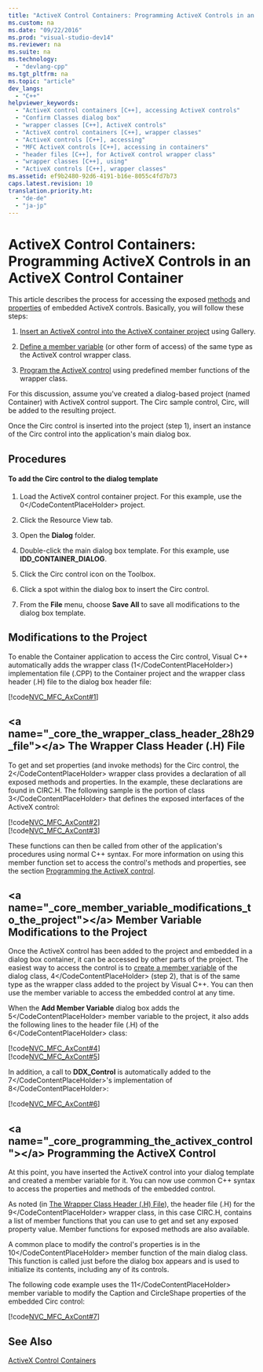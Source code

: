```yaml
---
title: "ActiveX Control Containers: Programming ActiveX Controls in an ActiveX Control Container"
ms.custom: na
ms.date: "09/22/2016"
ms.prod: "visual-studio-dev14"
ms.reviewer: na
ms.suite: na
ms.technology: 
  - "devlang-cpp"
ms.tgt_pltfrm: na
ms.topic: "article"
dev_langs: 
  - "C++"
helpviewer_keywords: 
  - "ActiveX control containers [C++], accessing ActiveX controls"
  - "Confirm Classes dialog box"
  - "wrapper classes [C++], ActiveX controls"
  - "ActiveX control containers [C++], wrapper classes"
  - "ActiveX controls [C++], accessing"
  - "MFC ActiveX controls [C++], accessing in containers"
  - "header files [C++], for ActiveX control wrapper class"
  - "wrapper classes [C++], using"
  - "ActiveX controls [C++], wrapper classes"
ms.assetid: ef9b2480-92d6-4191-b16e-8055c4fd7b73
caps.latest.revision: 10
translation.priority.ht: 
  - "de-de"
  - "ja-jp"
---
```

# ActiveX Control Containers: Programming ActiveX Controls in an ActiveX Control Container
This article describes the process for accessing the exposed [methods](../vs140/mfc-activex-controls--methods.md) and [properties](../vs140/mfc-activex-controls--properties.md) of embedded ActiveX controls. Basically, you will follow these steps:  
  
1.  [Insert an ActiveX control into the ActiveX container project](../vs140/activex-control-containers--inserting-a-control-into-a-control-container-application.md) using Gallery.  
  
2.  [Define a member variable](../vs140/activex-control-containers--connecting-an-activex-control-to-a-member-variable.md) (or other form of access) of the same type as the ActiveX control wrapper class.  
  
3.  [Program the ActiveX control](#_core_programming_the_activex_control) using predefined member functions of the wrapper class.  
  
 For this discussion, assume you've created a dialog-based project (named Container) with ActiveX control support. The Circ sample control, Circ, will be added to the resulting project.  
  
 Once the Circ control is inserted into the project (step 1), insert an instance of the Circ control into the application's main dialog box.  
  
## Procedures  
  
#### To add the Circ control to the dialog template  
  
1.  Load the ActiveX control container project. For this example, use the <CodeContentPlaceHolder>0\</CodeContentPlaceHolder> project.  
  
2.  Click the Resource View tab.  
  
3.  Open the **Dialog** folder.  
  
4.  Double-click the main dialog box template. For this example, use **IDD_CONTAINER_DIALOG**.  
  
5.  Click the Circ control icon on the Toolbox.  
  
6.  Click a spot within the dialog box to insert the Circ control.  
  
7.  From the **File** menu, choose **Save All** to save all modifications to the dialog box template.  
  
## Modifications to the Project  
 To enable the Container application to access the Circ control, Visual C++ automatically adds the wrapper class (<CodeContentPlaceHolder>1\</CodeContentPlaceHolder>) implementation file (.CPP) to the Container project and the wrapper class header (.H) file to the dialog box header file:  
  
 [!code[NVC_MFC_AxCont#1](../vs140/codesnippet/CPP/activex-control-containers--programming-activex-controls-in-an-activex-control-container_1.h)]  
  
##  \<a name="_core_the_wrapper_class_header_28h29_file">\</a> The Wrapper Class Header (.H) File  
 To get and set properties (and invoke methods) for the Circ control, the <CodeContentPlaceHolder>2\</CodeContentPlaceHolder> wrapper class provides a declaration of all exposed methods and properties. In the example, these declarations are found in CIRC.H. The following sample is the portion of class <CodeContentPlaceHolder>3\</CodeContentPlaceHolder> that defines the exposed interfaces of the ActiveX control:  
  
 [!code[NVC_MFC_AxCont#2](../vs140/codesnippet/CPP/activex-control-containers--programming-activex-controls-in-an-activex-control-container_2.h)]  
[!code[NVC_MFC_AxCont#3](../vs140/codesnippet/CPP/activex-control-containers--programming-activex-controls-in-an-activex-control-container_3.h)]  
  
 These functions can then be called from other of the application's procedures using normal C++ syntax. For more information on using this member function set to access the control's methods and properties, see the section [Programming the ActiveX control](#_core_programming_the_activex_control).  
  
##  \<a name="_core_member_variable_modifications_to_the_project">\</a> Member Variable Modifications to the Project  
 Once the ActiveX control has been added to the project and embedded in a dialog box container, it can be accessed by other parts of the project. The easiest way to access the control is to [create a member variable](../vs140/activex-control-containers--connecting-an-activex-control-to-a-member-variable.md) of the dialog class, <CodeContentPlaceHolder>4\</CodeContentPlaceHolder> (step 2), that is of the same type as the wrapper class added to the project by Visual C++. You can then use the member variable to access the embedded control at any time.  
  
 When the **Add Member Variable** dialog box adds the <CodeContentPlaceHolder>5\</CodeContentPlaceHolder> member variable to the project, it also adds the following lines to the header file (.H) of the <CodeContentPlaceHolder>6\</CodeContentPlaceHolder> class:  
  
 [!code[NVC_MFC_AxCont#4](../vs140/codesnippet/CPP/activex-control-containers--programming-activex-controls-in-an-activex-control-container_4.h)]  
[!code[NVC_MFC_AxCont#5](../vs140/codesnippet/CPP/activex-control-containers--programming-activex-controls-in-an-activex-control-container_5.h)]  
  
 In addition, a call to **DDX_Control** is automatically added to the <CodeContentPlaceHolder>7\</CodeContentPlaceHolder>'s implementation of <CodeContentPlaceHolder>8\</CodeContentPlaceHolder>:  
  
 [!code[NVC_MFC_AxCont#6](../vs140/codesnippet/CPP/activex-control-containers--programming-activex-controls-in-an-activex-control-container_6.cpp)]  
  
##  \<a name="_core_programming_the_activex_control">\</a> Programming the ActiveX Control  
 At this point, you have inserted the ActiveX control into your dialog template and created a member variable for it. You can now use common C++ syntax to access the properties and methods of the embedded control.  
  
 As noted (in [The Wrapper Class Header (.H) File](#_core_the_wrapper_class_header_28h29_file)), the header file (.H) for the <CodeContentPlaceHolder>9\</CodeContentPlaceHolder> wrapper class, in this case CIRC.H, contains a list of member functions that you can use to get and set any exposed property value. Member functions for exposed methods are also available.  
  
 A common place to modify the control's properties is in the <CodeContentPlaceHolder>10\</CodeContentPlaceHolder> member function of the main dialog class. This function is called just before the dialog box appears and is used to initialize its contents, including any of its controls.  
  
 The following code example uses the <CodeContentPlaceHolder>11\</CodeContentPlaceHolder> member variable to modify the Caption and CircleShape properties of the embedded Circ control:  
  
 [!code[NVC_MFC_AxCont#7](../vs140/codesnippet/CPP/activex-control-containers--programming-activex-controls-in-an-activex-control-container_7.cpp)]  
  
## See Also  
 [ActiveX Control Containers](../vs140/activex-control-containers.md)
